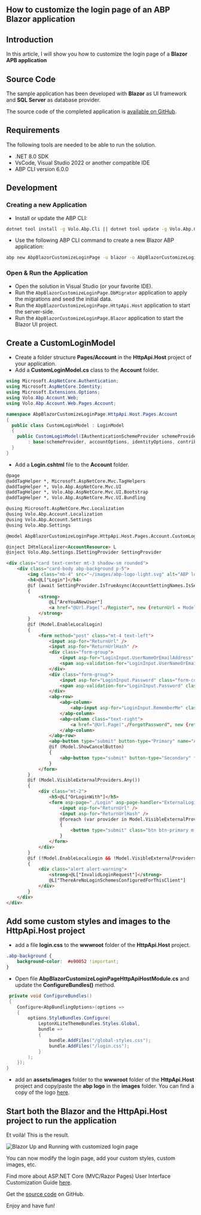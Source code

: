 ## How to customize the login page of an ABP Blazor application

## Introduction

In this article, I will show you how to customize the login page of a **Blazor APB application**

## Source Code

The sample application has been developed with **Blazor** as UI framework and **SQL Server** as database provider.

The source code of the completed application is [available on GitHub](https://github.com/bartvanhoey/AbpBlazorCustomizeLoginPage).

## Requirements

The following tools are needed to be able to run the solution.

* .NET 8.0 SDK
* VsCode, Visual Studio 2022 or another compatible IDE
* ABP CLI version 6.0.0

## Development

### Creating a new Application

* Install or update the ABP CLI:

```bash
dotnet tool install -g Volo.Abp.Cli || dotnet tool update -g Volo.Abp.Cli
```

* Use the following ABP CLI command to create a new Blazor ABP application:

```bash
abp new AbpBlazorCustomizeLoginPage -u blazor -o AbpBlazorCustomizeLoginPage
```

### Open & Run the Application

* Open the solution in Visual Studio (or your favorite IDE).
* Run the `AbpBlazorCustomizeLoginPage.DbMigrator` application to apply the migrations and seed the initial data.
* Run the `AbpBlazorCustomizeLoginPage.HttpApi.Host` application to start the server-side.
* Run the `AbpBlazorCustomizeLoginPage.Blazor` application to start the Blazor UI project.

## Create a CustomLoginModel

* Create a folder structure **Pages/Account** in the **HttpApi.Host** project of your application.
* Add a **CustomLoginModel.cs** class to the **Account** folder.

```csharp
using Microsoft.AspNetCore.Authentication;
using Microsoft.AspNetCore.Identity;
using Microsoft.Extensions.Options;
using Volo.Abp.Account.Web;
using Volo.Abp.Account.Web.Pages.Account;

namespace AbpBlazorCustomizeLoginPage.HttpApi.Host.Pages.Account
{
  public class CustomLoginModel : LoginModel
  {
    public CustomLoginModel(IAuthenticationSchemeProvider schemeProvider, IOptions<AbpAccountOptions> accountOptions, IOptions<IdentityOptions> identityOptions, IdentityDynamicClaimsPrincipalContributorCache contributorCache)
        : base(schemeProvider, accountOptions, identityOptions, contributorCache) { }
  }
}
```

* Add a **Login.cshtml** file to the **Account** folder.

```html
@page
@addTagHelper *, Microsoft.AspNetCore.Mvc.TagHelpers
@addTagHelper *, Volo.Abp.AspNetCore.Mvc.UI
@addTagHelper *, Volo.Abp.AspNetCore.Mvc.UI.Bootstrap
@addTagHelper *, Volo.Abp.AspNetCore.Mvc.UI.Bundling

@using Microsoft.AspNetCore.Mvc.Localization
@using Volo.Abp.Account.Localization
@using Volo.Abp.Account.Settings
@using Volo.Abp.Settings

@model AbpBlazorCustomizeLoginPage.HttpApi.Host.Pages.Account.CustomLoginModel

@inject IHtmlLocalizer<AccountResource> L
@inject Volo.Abp.Settings.ISettingProvider SettingProvider

<div class="card text-center mt-3 shadow-sm rounded">
    <div class="card-body abp-background p-5">
        <img class="mb-4" src="~/images/abp-logo-light.svg" alt="ABP logo" width="115" height="55">
        <h4>@L["Login"]</h4>
        @if (await SettingProvider.IsTrueAsync(AccountSettingNames.IsSelfRegistrationEnabled))
        {
            <strong>
                @L["AreYouANewUser"]
                <a href="@Url.Page("./Register", new {returnUrl = Model.ReturnUrl, returnUrlHash = Model.ReturnUrlHash})" class="text-decoration-none">@L["Register"]</a>
            </strong>
        }
        @if (Model.EnableLocalLogin)
        {
            <form method="post" class="mt-4 text-left">
                <input asp-for="ReturnUrl" />
                <input asp-for="ReturnUrlHash" />
                <div class="form-group">
                    <input asp-for="LoginInput.UserNameOrEmailAddress" class="form-control" placeholder="Username" />
                    <span asp-validation-for="LoginInput.UserNameOrEmailAddress" class="text-danger"></span>
                </div>
                <div class="form-group">
                    <input asp-for="LoginInput.Password" class="form-control" placeholder="Password"/>
                    <span asp-validation-for="LoginInput.Password" class="text-danger"></span>
                </div>
                <abp-row>
                    <abp-column>
                        <abp-input asp-for="LoginInput.RememberMe" class="mb-4" />
                    </abp-column>
                    <abp-column class="text-right">
                        <a href="@Url.Page("./ForgotPassword", new {returnUrl = Model.ReturnUrl, returnUrlHash = Model.ReturnUrlHash})">@L["ForgotPassword"]</a>
                    </abp-column>
                </abp-row>
                <abp-button type="submit" button-type="Primary" name="Action" value="Login" class="btn-block btn-lg mt-3">@L["Login"]</abp-button>
                @if (Model.ShowCancelButton)
                {
                    <abp-button type="submit" button-type="Secondary" formnovalidate="formnovalidate" name="Action" value="Cancel" class="btn-block btn-lg mt-3">@L["Cancel"]</abp-button>
                }
            </form>
        }
        @if (Model.VisibleExternalProviders.Any())
        {
            <div class="mt-2">
                <h5>@L["OrLoginWith"]</h5>
                <form asp-page="./Login" asp-page-handler="ExternalLogin" asp-route-returnUrl="@Model.ReturnUrl" asp-route-returnUrlHash="@Model.ReturnUrlHash" method="post">
                    <input asp-for="ReturnUrl" />
                    <input asp-for="ReturnUrlHash" />
                    @foreach (var provider in Model.VisibleExternalProviders)
                    {
                        <button type="submit" class="btn btn-primary m-1" name="provider" value="@provider.AuthenticationScheme" title="@L["GivenTenantIsNotAvailable", provider.DisplayName]">@provider.DisplayName</button>
                    }
                </form>
            </div>
        }
        @if (!Model.EnableLocalLogin && !Model.VisibleExternalProviders.Any())
        {
            <div class="alert alert-warning">
                <strong>@L["InvalidLoginRequest"]</strong>
                @L["ThereAreNoLoginSchemesConfiguredForThisClient"]
            </div>
        }
    </div>
</div>
```

## Add some custom styles and images to the HttpApi.Host project

* add a file **login.css** to the **wwwroot** folder of the **HttpApi.Host** project.

```css
.abp-background {
    background-color:  #e90052 !important;
}
```

* Open file **AbpBlazorCustomizeLoginPageHttpApiHostModule.cs** and update the **ConfigureBundles()** method.

```csharp
 private void ConfigureBundles()
 {
    Configure<AbpBundlingOptions>(options =>
    {
        options.StyleBundles.Configure(
            LeptonXLiteThemeBundles.Styles.Global,
            bundle =>
            {
                bundle.AddFiles("/global-styles.css");
                bundle.AddFiles("/login.css");
            }
        );
    });
}
```

* add an **assets/images** folder to the **wwwroot** folder of the **HttpApi.Host** project and copy/paste the **abp logo** in the **images** folder.  You can find a copy of the logo [here](https://github.com/bartvanhoey/AbpBlazorCustomizeLoginPage/blob/main/src/AbpBlazorCustomizeLoginPage.HttpApi.Host/wwwroot/images/abp-logo-light.svg).

## Start both the Blazor and the HttpApi.Host project to run the application

Et voilà! This is the result.

![Blazor Up and Running with customized login page](images/loginpage.jpg)

You can now modify the login page, add your custom styles,  custom images, etc.

Find more about ASP.NET Core (MVC/Razor Pages) User Interface Customization Guide [here](https://docs.abp.io/en/abp/4.1/UI/AspNetCore/Customization-User-Interface).

Get the [source code](https://github.com/bartvanhoey/AbpBlazorCustomizeLoginPage) on GitHub.

Enjoy and have fun!
